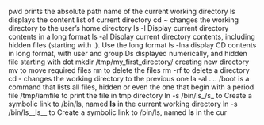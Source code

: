 pwd  prints the absolute path name of the current working directory
ls  displays the content list of current directory
cd ~ changes the working directory to the user’s home directory
ls -l Display current directory contents in a long format
ls -al Display current directory contents, including hidden files (starting with .). Use the long format
ls -lna display CD contents in long format, with user and groupIDs displayed numerically, and hidden file starting with dot
mkdir /tmp/my_first_directory/ creating new directory
mv to move required files
rm to delete the files
rm -rf to delete a directory
cd - changes the working directory to the previous one
la -al . .. /boot is a command that lists all files, hidden or even the one that begin with a period
file /tmp/iamfile to print the file in tmp directory
ln -s /bin/ls_/s_ to Create a symbolic link to /bin/ls, named __ls__ in the current working directory
ln -s /bin/ls__ls__ to Create a symbolic link to /bin/ls, named __ls__ in the cur


